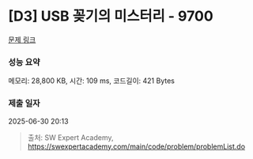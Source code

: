 # [D3] USB 꽂기의 미스터리 - 9700 

[문제 링크](https://swexpertacademy.com/main/code/problem/problemDetail.do?contestProbId=AXDNEA3aaU0DFAVX) 

### 성능 요약

메모리: 28,800 KB, 시간: 109 ms, 코드길이: 421 Bytes

### 제출 일자

2025-06-30 20:13



> 출처: SW Expert Academy, https://swexpertacademy.com/main/code/problem/problemList.do